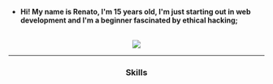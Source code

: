 - **Hi! My name is Renato, I'm 15 years old, I'm just starting out in web development and I'm a beginner fascinated by ethical hacking;**
<br>
<div align="center">
  <img src="https://github-readme-stats.vercel.app/api/top-langs/?username=renatinnsx&layout=compact&theme=dark&border_color=000000"/>
</div>
<hr>
<div style="display: inline_block" align="center">
  <h3>Skills</h3>
    
</div>
